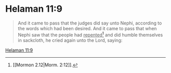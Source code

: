 # Helaman 11:9

> And it came to pass that the judges did say unto Nephi, according to the words which had been desired. And it came to pass that when Nephi saw that the people had <u>repented</u>[^a] and did humble themselves in sackcloth, he cried again unto the Lord, saying:

[Helaman 11:9](https://www.churchofjesuschrist.org/study/scriptures/bofm/hel/11?lang=eng&id=p9#p9)


[^a]: [[Mormon 2.12|Morm. 2:12]].  
